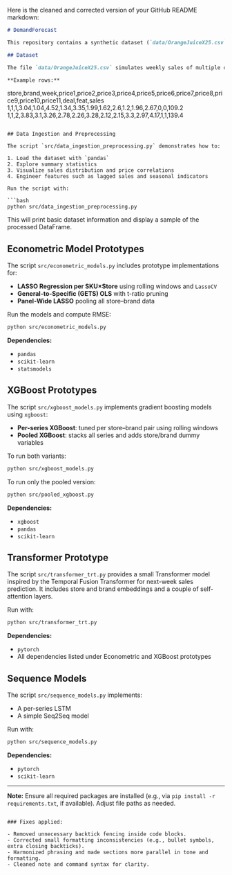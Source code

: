 Here is the cleaned and corrected version of your GitHub README markdown:

```markdown
# DemandForecast

This repository contains a synthetic dataset (`data/OrangeJuiceX25.csv`) and prototype code for demand forecasting models.

## Dataset

The file `data/OrangeJuiceX25.csv` simulates weekly sales of multiple orange juice brands across several stores. Each row includes the store, brand, week number, eleven price variables, two promotion flags (`deal` and `feat`), and the `sales` target.

**Example rows:**

```

store,brand,week,price1,price2,price3,price4,price5,price6,price7,price8,price9,price10,price11,deal,feat,sales
1,1,1,3.04,1.04,4.52,1.34,3.35,1.99,1.62,2.6,1.2,1.96,2.67,0,0,109.2
1,1,2,3.83,3.1,3.26,2.78,2.26,3.28,2.12,2.15,3.3,2.97,4.17,1,1,139.4

````

## Data Ingestion and Preprocessing

The script `src/data_ingestion_preprocessing.py` demonstrates how to:

1. Load the dataset with `pandas`
2. Explore summary statistics
3. Visualize sales distribution and price correlations
4. Engineer features such as lagged sales and seasonal indicators

Run the script with:

```bash
python src/data_ingestion_preprocessing.py
````

This will print basic dataset information and display a sample of the processed DataFrame.

## Econometric Model Prototypes

The script `src/econometric_models.py` includes prototype implementations for:

* **LASSO Regression per SKU×Store** using rolling windows and `LassoCV`
* **General-to-Specific (GETS) OLS** with t-ratio pruning
* **Panel-Wide LASSO** pooling all store–brand data

Run the models and compute RMSE:

```bash
python src/econometric_models.py
```

**Dependencies:**

* `pandas`
* `scikit-learn`
* `statsmodels`

## XGBoost Prototypes

The script `src/xgboost_models.py` implements gradient boosting models using `xgboost`:

* **Per-series XGBoost**: tuned per store–brand pair using rolling windows
* **Pooled XGBoost**: stacks all series and adds store/brand dummy variables

To run both variants:

```bash
python src/xgboost_models.py
```

To run only the pooled version:

```bash
python src/pooled_xgboost.py
```

**Dependencies:**

* `xgboost`
* `pandas`
* `scikit-learn`

## Transformer Prototype

The script `src/transformer_trt.py` provides a small Transformer model inspired by the Temporal Fusion Transformer for next-week sales prediction. It includes store and brand embeddings and a couple of self-attention layers.

Run with:

```bash
python src/transformer_trt.py
```

**Dependencies:**

* `pytorch`
* All dependencies listed under Econometric and XGBoost prototypes

## Sequence Models

The script `src/sequence_models.py` implements:

* A per-series LSTM
* A simple Seq2Seq model

Run with:

```bash
python src/sequence_models.py
```

**Dependencies:**

* `pytorch`
* `scikit-learn`

---

**Note:** Ensure all required packages are installed (e.g., via `pip install -r requirements.txt`, if available). Adjust file paths as needed.

```

### Fixes applied:

- Removed unnecessary backtick fencing inside code blocks.
- Corrected small formatting inconsistencies (e.g., bullet symbols, extra closing backticks).
- Harmonized phrasing and made sections more parallel in tone and formatting.
- Cleaned note and command syntax for clarity.
```
